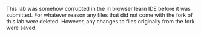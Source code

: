 This lab was somehow corrupted in the in browser learn IDE before it was submitted. For whatever reason any files that did not come with the fork of this lab were deleted. However, any changes to files originally from the fork were saved.